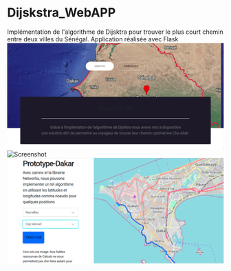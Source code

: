 # Dijskstra_WebAPP
Implémentation de l'algorithme de Dijsktra pour trouver le plus court chemin entre deux villes du Sénégal. Application réalisée avec Flask
![Screenshot](Img1.png)
![Screenshot]()
![Screenshot](Img3.png)
